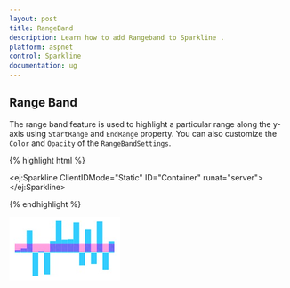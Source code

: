 ```yaml
---
layout: post
title: RangeBand
description: Learn how to add Rangeband to Sparkline .
platform: aspnet
control: Sparkline
documentation: ug
---
```


## Range Band  

The range band feature is used to highlight a particular range along the y-axis using `StartRange` and `EndRange` property. You can also customize the `Color` and `Opacity` of the `RangeBandSettings`. 

{% highlight html %}

<ej:Sparkline ClientIDMode="Static" ID="Container" runat="server">
    <RangeBandSettings StartRange="4" EndRange="30" Color="#ff14ae" Opacity="0.4"></RangeBandSettings>
</ej:Sparkline>

{% endhighlight %}

![ASPNET Sparkline Range-Band Image1](Range-Band_images/Range-Band_img1.png)

